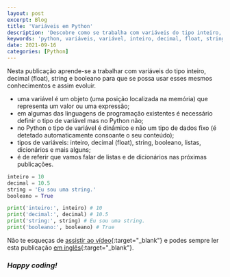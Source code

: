 ```yaml
---
layout: post
excerpt: Blog
title: 'Variáveis em Python'
description: 'Descobre como se trabalha com variáveis do tipo inteiro, decimal (float), string e booleano na linguagem de programação Python. Obtém respostas às tuas dúvidas com a teoria e os exemplos apresentados.'
keywords: 'python, variáveis, variável, inteiro, decimal, float, string, booleano'
date: 2021-09-16
categories: [Python]
---
```


Nesta publicação aprende-se a trabalhar com variáveis do tipo inteiro, decimal (float), string e booleano para que se possa usar esses mesmos conhecimentos e assim evoluir.

- uma variável é um objeto (uma posição localizada na memória) que representa um valor ou uma expressão;
- em algumas das linguagens de programação existentes é necessário definir o tipo de variável mas no Python não;
- no Python o tipo de variável é dinâmico e não um tipo de dados fixo (é detetado automaticamente consoante o seu conteúdo);
- tipos de variáveis: inteiro, decimal (float), string, booleano, listas, dicionários e mais alguns;
- é de referir que vamos falar de listas e de dicionários nas próximas publicações.

```python
inteiro = 10
decimal = 10.5
string = 'Eu sou uma string.'
booleano = True

print('inteiro:', inteiro) # 10
print('decimal:', decimal) # 10.5
print('string:', string) # Eu sou uma string.
print('booleano:', booleano) # True
```

Não te esqueças de [assistir ao vídeo](https://youtu.be/fLeUijcIAiw){:target="\_blank"} e podes sempre ler esta publicação [em inglês](https://nelsonsilvadev.com/blog/20210916/variables-in-python/){:target="\_blank"}.

### _Happy coding!_
